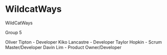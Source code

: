 # WildcatWays
WildCatWays

Group 5

Oliver Tipton - Developer
Kiko Lancastre - Developer
Taylor Hopkin - Scrum Master/Developer
Davin Lim - Product Owner/Developer
